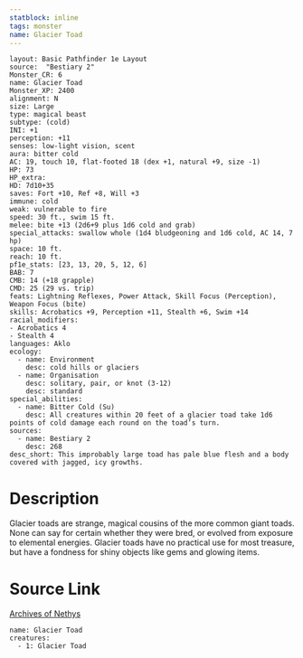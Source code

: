 ```yaml
---
statblock: inline
tags: monster
name: Glacier Toad
---
```

```statblock
layout: Basic Pathfinder 1e Layout
source:  "Bestiary 2"
Monster_CR: 6
name: Glacier Toad
Monster_XP: 2400
alignment: N
size: Large
type: magical beast
subtype: (cold)
INI: +1
perception: +11
senses: low-light vision, scent
aura: bitter cold
AC: 19, touch 10, flat-footed 18 (dex +1, natural +9, size -1)
HP: 73
HP_extra: 
HD: 7d10+35
saves: Fort +10, Ref +8, Will +3
immune: cold
weak: vulnerable to fire
speed: 30 ft., swim 15 ft.
melee: bite +13 (2d6+9 plus 1d6 cold and grab)
special_attacks: swallow whole (1d4 bludgeoning and 1d6 cold, AC 14, 7 hp)
space: 10 ft.
reach: 10 ft.
pf1e_stats: [23, 13, 20, 5, 12, 6]
BAB: 7
CMB: 14 (+18 grapple)
CMD: 25 (29 vs. trip)
feats: Lightning Reflexes, Power Attack, Skill Focus (Perception), Weapon Focus (bite)
skills: Acrobatics +9, Perception +11, Stealth +6, Swim +14
racial_modifiers:
- Acrobatics 4
- Stealth 4
languages: Aklo
ecology:
  - name: Environment
    desc: cold hills or glaciers
  - name: Organisation
    desc: solitary, pair, or knot (3-12)
    desc: standard
special_abilities:
  - name: Bitter Cold (Su)
    desc: All creatures within 20 feet of a glacier toad take 1d6 points of cold damage each round on the toad’s turn.
sources:
  - name: Bestiary 2
    desc: 268
desc_short: This improbably large toad has pale blue flesh and a body covered with jagged, icy growths.
```
# Description
Glacier toads are strange, magical cousins of the more common giant toads. None can say for certain whether they were bred, or evolved from exposure to elemental energies. Glacier toads have no practical use for most treasure, but have a fondness for shiny objects like gems and glowing items.
# Source Link
[Archives of Nethys](https://aonprd.com/MonsterDisplay.aspx?ItemName=Glacier%20Toad)
```encounter-table
name: Glacier Toad
creatures:
  - 1: Glacier Toad
```
